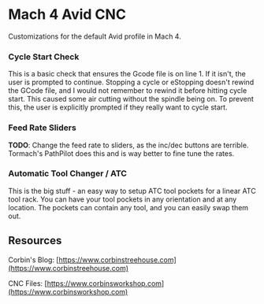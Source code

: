 # Mach 4 Avid CNC
 

Customizations for the default Avid profile in Mach 4.

### Cycle Start Check
This is a basic check that ensures the Gcode file is on line 1. If it isn't, the user is prompted to continue. Stopping a cycle or eStopping doesn't rewind the GCode file, and I would not remember to rewind it before hitting cycle start. This caused some air cutting without the spindle being on. To prevent this, the user is explicitly prompted if they really want to cycle start.

### Feed Rate Sliders
**TODO**: Change the feed rate to sliders, as the inc/dec buttons are terrible. Tormach's PathPilot does this and is way better to fine tune the rates.
	
	
### Automatic Tool Changer / ATC
This is the big stuff - an easy way to setup ATC tool pockets for a linear ATC tool rack. You can have your tool pockets in any orientation and at any location. The pockets can contain any tool, and you can easily swap them out. 



## Resources


Corbin's Blog: [https://www.corbinstreehouse.com](https://www.corbinstreehouse.com)

CNC Files: [https://www.corbinsworkshop.com](https://www.corbinsworkshop.com)